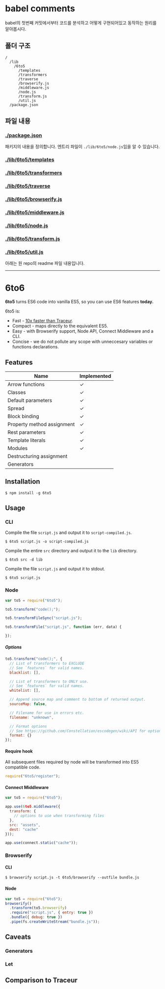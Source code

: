 # babel comments

babel의 첫번째 커밋에서부터 코드를 분석하고 어떻게 구현되어있고 동작하는 원리를 알아봅시다.

## 폴더 구조
```
/
  /lib
    /6to5
      /templates
      /transformers
      /traverse
      /browserify.js
      /middleware.js
      /node.js
      /transform.js
      /util.js
  /package.json
```

## 파일 내용


### [./package.json](./package.json)
패키지의 내용을 정의합니다. 엔트리 파일이 `./lib/6to5/node.js`임을 알 수 있습니다.


### [./lib/6to5/templates](./lib/6to5/templates)



### [./lib/6to5/transformers](./lib/6to5/transformers)



### [./lib/6to5/traverse](./lib/6to5/traverse)



### [./lib/6to5/browserify.js](./lib/6to5/browserify.js)



### [./lib/6to5/middleware.js](./lib/6to5/middleware.js)



### [./lib/6to5/node.js](./lib/6to5/node.js)


### [./lib/6to5/transform.js](./lib/6to5/transform.js)


### [./lib/6to5/util.js](./lib/6to5/util.js)



아래는 원 repo의 readme 파일 내용입니다.

---
# 6to6

**6to5** turns ES6 code into vanilla ES5, so you can use ES6 features **today.**

6to5 is:

 - Fast - [10x faster than Traceur](#comparison-to-traceur).
 - Compact - maps directly to the equivalent ES5.
 - Easy - with Browserify support, Node API, Connect Middleware and a CLI.
 - Concise - we do not pollute any scope with unneccesary variables or functions declarations.

## Features

| Name                       | Implemented |
| -------------------------- | ----------- |
| Arrow functions            | ✓           |
| Classes                    | ✓           |
| Default parameters         | ✓           |
| Spread                     | ✓           |
| Block binding              | ✓           |
| Property method assignment | ✓           |
| Rest parameters            | ✓           |
| Template literals          | ✓           |
| Modules                    | ✓           |
| Destructuring assignment   |             |
| Generators                 |             |

## Installation

    $ npm install -g 6to5

## Usage

### CLI

Compile the file `script.js` and output it to `script-compiled.js`.

    $ 6to5 script.js -o script-compiled.js

Compile the entire `src` directory and output it to the `lib` directory.

    $ 6to5 src -d lib

Compile the file `script.js` and output it to stdout.

    $ 6to5 script.js

### Node

```javascript
var to5 = require("6to5");

to5.transform("code();");

to5.transformFileSync("script.js");

to5.transformFile("script.js", function (err, data) {

});
```

##### Options

```javascript
to5.transform("code();", {
  // List of transformers to EXCLUDE
  // See `features` for valid names.
  blacklist: [],

  // List of transformers to ONLY use.
  // See `features` for valid names.
  whitelist: [],

  // Append source map and comment to bottom of returned output.
  sourceMap: false,

  // Filename for use in errors etc.
  filename: "unknown",

  // Format options
  // See https://github.com/Constellation/escodegen/wiki/API for options.
  format: {}
});
```

#### Require hook

All subsequent files required by node will be transformed into ES5 compatible
code.

```javascript
require("6to5/register");
```

#### Connect Middleware

```javascript
var to5 = require("6to5");

app.use(6to5.middleware({
  transform: {
    // options to use when transforming files
  },
  src: "assets",
  dest: "cache"
}));

app.use(connect.static("cache"));
```

### Browserify

#### CLI

    $ browserify script.js -t 6to5/browserify --outfile bundle.js

#### Node

```javascript
var to5 = require("6to5");
browserify()
  .transform(to5.browserify)
  .require("script.js", { entry: true })
  .bundle({ debug: true })
  .pipe(fs.createWriteStream("bundle.js"));
```

## Caveats

### Generators

### Let

## Comparison to Traceur
